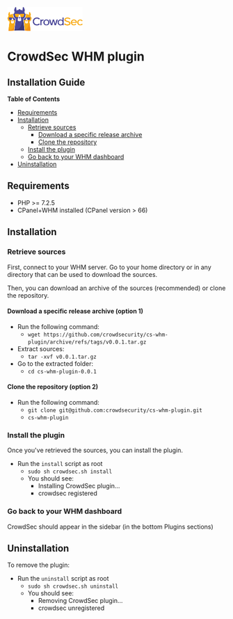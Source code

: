 ![CrowdSec Logo](images/logo_crowdsec.png)

# CrowdSec WHM plugin

## Installation Guide


<!-- START doctoc generated TOC please keep comment here to allow auto update -->
<!-- DON'T EDIT THIS SECTION, INSTEAD RE-RUN doctoc TO UPDATE -->
**Table of Contents**

- [Requirements](#requirements)
- [Installation](#installation)
  - [Retrieve sources](#retrieve-sources)
    - [Download a specific release archive](#download-a-specific-release-archive)
    - [Clone the repository](#clone-the-repository)
  - [Install the plugin](#install-the-plugin)
  - [Go back to your WHM dashboard](#go-back-to-your-whm-dashboard)
- [Uninstallation](#uninstallation)

<!-- END doctoc generated TOC please keep comment here to allow auto update -->


## Requirements

- PHP >= 7.2.5
- CPanel+WHM installed (CPanel version > 66)


## Installation

### Retrieve sources

First, connect to your WHM server.
Go to your home directory or in any directory that can be used to download the sources.

Then, you can download an archive of the sources (recommended) or clone the repository.

#### Download a specific release archive (option 1)

* Run the following command:
    * ```wget https://github.com/crowdsecurity/cs-whm-plugin/archive/refs/tags/v0.0.1.tar.gz```
* Extract sources:
    * ```tar -xvf v0.0.1.tar.gz``` 
* Go to the extracted folder:
    * ```cd cs-whm-plugin-0.0.1``` 


#### Clone the repository (option 2)

* Run the following command:
    * ```git clone git@github.com:crowdsecurity/cs-whm-plugin.git```
    * ```cs-whm-plugin```


### Install the plugin

Once you've retrieved the sources, you can install the plugin.
      
* Run the `install` script as root
    * ```sudo sh crowdsec.sh install```
    * You should see:
        * Installing CrowdSec plugin...
        * crowdsec registered


### Go back to your WHM dashboard


CrowdSec should appear in the sidebar (in the bottom Plugins sections)


## Uninstallation

To remove the plugin: 

* Run the `uninstall` script as root
    * ```sudo sh crowdsec.sh uninstall```
    * You should see:
        * Removing CrowdSec plugin...
        * crowdsec unregistered
